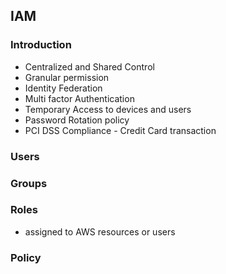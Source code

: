 

## IAM

### Introduction

 - Centralized and Shared Control
 - Granular permission
 - Identity Federation
 - Multi factor Authentication
 - Temporary Access to devices and users
 - Password Rotation policy
 - PCI DSS Compliance - Credit Card transaction
 
### Users

### Groups

### Roles
 - assigned to AWS resources or users
 
### Policy

 

<!--stackedit_data:
eyJoaXN0b3J5IjpbMTE3Mjg5OTY0NV19
-->